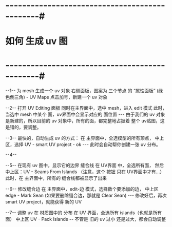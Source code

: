 

# ----------------------------------------------#
#             如何 生成 uv 图
# ----------------------------------------------#

--1-- 为 mesh 生成一个 uv 对象
	右侧面板，图案为 三个节点 的 “属性面板” (绿色倒三角) - UV Maps
	点击加号，新建一个 uv 对象

--2-- 打开 UV Editing 面板
	同时在主界面中，选中 mesh，进入 edit 模式
	此时，当选中 mesh 中某个 面，uv界面中会显示对应的 面位置
	---
	由于我们的 uv 对象是新建的，所以目前的 uv 对象中，所有的面，都完整地占据着 整个 uv贴图，这是错的，要调整。


--3-- 最快的，自动生成 uv 的方式：
	在 主界面中，全选模型的所有顶点，
	中上区，选择 UV - smart UV project - ok
	---
	此时会自动帮你创建一张 uv 分布。


--4-- 



--5-- 在现有 uv 图中，显示它的边界 缝合线
	在 UV界面 中，全选所有面，
	然后 中上区：UV - Seams From Islands
	（注意，这个 按钮 只在 UV界面中才有...）
	此时，在 主界面中，所有的 缝合线都被显示了出来
	

--6-- 修改缝合边
	在 主界面中，edit-边 模式，选择数个要添加的边，
	中上区 edge - Mark Sean
	(如果要删除缝合边，那就是 Clear Sean)
	---
	修改好后，再次 smart UV project，就能获得 新的 UV


--7-- 调整 uv 在 材质图中的 分布
	在 UV 界面，全选所有 islands（也就是所有面）
	中上区 UV - Pack Islands
	--
	不管是 旧的 uv 过小 还是过大，都会自动调整



    